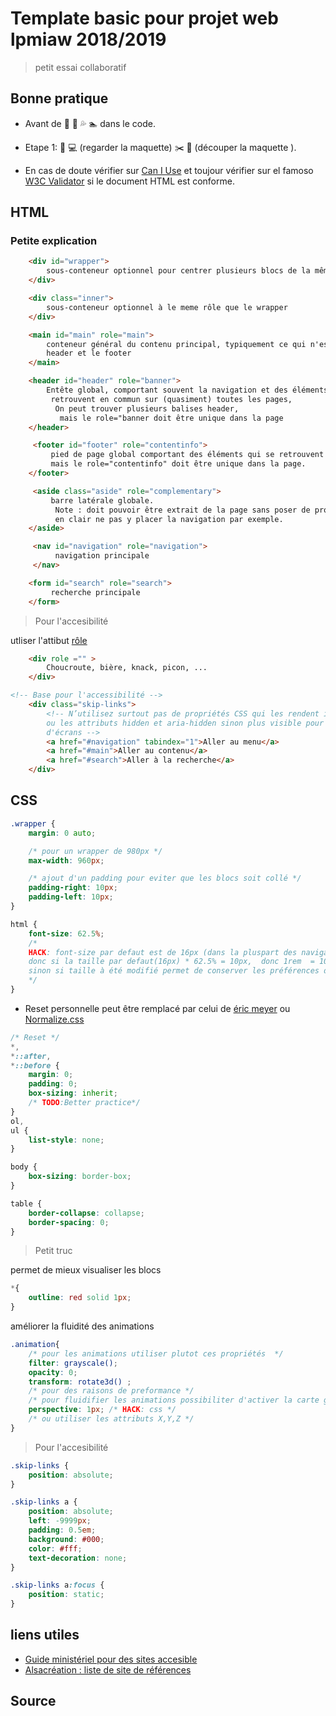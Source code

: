 # Template basic pour projet web lpmiaw 2018/2019

> petit essai collaboratif

## Bonne pratique

- Avant de :running: :ocean: :sweat_drops: :swimmer: dans le code.

- Etape 1:  :eyes: :computer: (regarder la maquette)  :scissors:  :pencil: (découper la maquette ).

- En cas de doute vérifier sur [Can I Use](https://caniuse.com/#) et toujour vérifier sur el famoso [W3C Validator](https://validator.w3.org/nu/) si le document HTML est conforme.

## HTML

### Petite explication

``` HTML
    <div id="wrapper">
        sous-conteneur optionnel pour centrer plusieurs blocs de la même manière
    </div>
```

``` HTML
    <div class="inner">
        sous-conteneur optionnel à le meme rôle que le wrapper
    </div>
```

``` HTML
    <main id="main" role="main">
        conteneur général du contenu principal, typiquement ce qui n'est pas dans le
        header et le footer
    </main>
```

``` HTML
    <header id="header" role="banner">
        Entête global, comportant souvent la navigation et des éléments qui se
         retrouvent en commun sur (quasiment) toutes les pages,
          On peut trouver plusieurs balises header,
           mais le role="banner doit être unique dans la page
    </header>
```

``` HTML
     <footer id="footer" role="contentinfo">
         pied de page global comportant des éléments qui se retrouvent en commun sur (quasiment) toutes les pages On peut trouver plusieurs balises footer,
         mais le role="contentinfo" doit être unique dans la page.
    </footer>
```

``` HTML
     <aside class="aside" role="complementary">
         barre latérale globale.
          Note : doit pouvoir être extrait de la page sans poser de problème,
          en clair ne pas y placer la navigation par exemple.
    </aside>
```

``` HTML
     <nav id="navigation" role="navigation">
          navigation principale
     </nav>
```

```HTML
    <form id="search" role="search">
         recherche principale
    </form>
````

> Pour l'accesibilité

utliser l'attibut [rôle](https://www.w3.org/TR/html-aria/#sec-strong-native-semantics)

```HTML
    <div role ="" >
        Choucroute, bière, knack, picon, ...
    </div>
```

```HTML
<!-- Base pour l'accessibilité -->
    <div class="skip-links">
        <!-- N’utilisez surtout pas de propriétés CSS qui les rendent inactifs 
        ou les attributs hidden et aria-hidden sinon plus visible pour les lecteurs 
        d'écrans -->
        <a href="#navigation" tabindex="1">Aller au menu</a>
        <a href="#main">Aller au contenu</a>
        <a href="#search">Aller à la recherche</a>
    </div>
```

## CSS

``` CSS
.wrapper {
    margin: 0 auto;

    /* pour un wrapper de 980px */
    max-width: 960px;

    /* ajout d'un padding pour eviter que les blocs soit collé */
    padding-right: 10px;
    padding-left: 10px;
}
```

```CSS
html {
    font-size: 62.5%;
    /*
    HACK: font-size par defaut est de 16px (dans la pluspart des navigateurs)
    donc si la taille par defaut(16px) * 62.5% = 10px,  donc 1rem  = 10px;
    sinon si taille à été modifié permet de conserver les préférences de l'utilisateurs et de changer l'apparence en conséquence
    */
}
```

- Reset personnelle peut être remplacé par celui de [éric meyer](https://meyerweb.com/eric/tools/css/reset/)  ou  [Normalize.css](https://github.com/necolas/normalize.css/)

```CSS
/* Reset */
*,
*::after,
*::before {
    margin: 0;
    padding: 0;
    box-sizing: inherit;
    /* TODO:Better practice*/
}
ol,
ul {
    list-style: none;
}

body {
    box-sizing: border-box;
}

table {
    border-collapse: collapse;
    border-spacing: 0;
}
```

>Petit truc

permet de mieux visualiser les blocs

```CSS
*{
    outline: red solid 1px;
}

```

améliorer la fluidité des animations

```CSS
.animation{
    /* pour les animations utiliser plutot ces propriétés  */
    filter: grayscale();
    opacity: 0;
    transform: rotate3d() ;
    /* pour des raisons de preformance */
    /* pour fluidifier les animations possibiliter d'activer la carte graphique */
    perspective: 1px; /* HACK: css */
    /* ou utiliser les attributs X,Y,Z */
}
```

> Pour l'accesibilité

```CSS
.skip-links {
    position: absolute;
}

.skip-links a {
    position: absolute;
    left: -9999px;
    padding: 0.5em;
    background: #000;
    color: #fff;
    text-decoration: none;
}

.skip-links a:focus {
    position: static;
}
```

## liens utiles

- [Guide ministériel pour des sites accesible](https://github.com/DISIC/guide-integrateur)
- [Alsacréation : liste de site de références](https://github.com/alsacreations/guidelines/blob/master/Ressources-liens.md)

## Source
